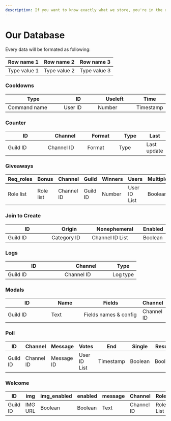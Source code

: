 ```yaml
---
description: If you want to know exactly what we store, you're in the right place!
---
```


# Our Database

Every data will be formated as following:

| Row name 1   | Row name 2   | Row name 3   |
| ------------ | ------------ | ------------ |
| Type value 1 | Type value 2 | Type value 3 |

### Cooldowns

<table><thead><tr><th width="173">Type</th><th width="100.33333333333331">ID</th><th width="112">Useleft</th><th>Time</th></tr></thead><tbody><tr><td>Command name</td><td>User ID</td><td>Number</td><td>Timestamp</td></tr></tbody></table>

### Counter

<table><thead><tr><th width="134">ID</th><th width="123">Channel</th><th width="93">Format</th><th width="81">Type</th><th>Last</th></tr></thead><tbody><tr><td>Guild ID</td><td>Channel ID</td><td>Format</td><td>Type</td><td>Last update</td></tr></tbody></table>

### Giveaways

<table><thead><tr><th width="129.33333333333331">Req_roles</th><th width="105">Bonus</th><th width="119">Channel</th><th width="104">Guild</th><th>Winners</th><th width="132">Users</th><th>Multiple_win</th><th width="125">End</th><th width="135">ID</th><th>Price</th><th>Host</th></tr></thead><tbody><tr><td>Role list</td><td>Role list</td><td>Channel ID</td><td>Guild ID</td><td>Number</td><td>User ID List</td><td>Boolean</td><td>Timestamp</td><td>Giveaway ID</td><td>Text</td><td>User ID</td></tr></tbody></table>

### Join to Create

<table><thead><tr><th width="157">ID</th><th width="128">Origin</th><th width="158">Nonephemeral</th><th>Enabled</th></tr></thead><tbody><tr><td>Guild ID</td><td>Category ID</td><td>Channel ID List</td><td>Boolean</td></tr></tbody></table>

### Logs

<table><thead><tr><th width="162.33333333333331">ID</th><th width="135">Channel</th><th>Type</th></tr></thead><tbody><tr><td>Guild ID</td><td>Channel ID</td><td>Log type</td></tr></tbody></table>

### Modals

<table><thead><tr><th width="143">ID</th><th width="98">Name</th><th width="201">Fields</th><th>Channel</th></tr></thead><tbody><tr><td>Guild ID</td><td>Text</td><td>Fields names &#x26; config</td><td>Channel ID</td></tr></tbody></table>

### Poll

<table><thead><tr><th width="113">ID</th><th width="118">Channel</th><th width="123">Message</th><th width="133">Votes</th><th width="121">End</th><th>Single</th><th width="107">Results</th><th>Req_roles</th></tr></thead><tbody><tr><td>Guild ID</td><td>Channel ID</td><td>Message ID</td><td>User ID List</td><td>Timestamp</td><td>Boolean</td><td>Boolean</td><td>Role ID List</td></tr></tbody></table>

### Welcome

<table><thead><tr><th width="122">ID</th><th width="115">img</th><th width="133">img_enabled</th><th>enabled</th><th width="113">message</th><th width="121">Channel</th><th>Roles</th></tr></thead><tbody><tr><td>Guild ID</td><td>IMG URL</td><td>Boolean</td><td>Boolean</td><td>Text</td><td>Channel ID</td><td>Role List</td></tr></tbody></table>
